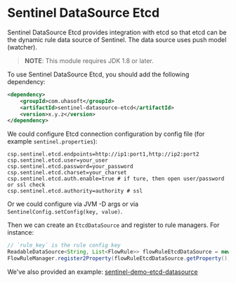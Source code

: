 # Sentinel DataSource Etcd

Sentinel DataSource Etcd provides integration with etcd so that etcd
can be the dynamic rule data source of Sentinel. The data source uses push model (watcher).

> **NOTE**: This module requires JDK 1.8 or later.

To use Sentinel DataSource Etcd, you should add the following dependency:

```xml
<dependency>
    <groupId>com.uhasoft</groupId>
    <artifactId>sentinel-datasource-etcd</artifactId>
    <version>x.y.z</version>
</dependency>
```

We could configure Etcd connection configuration by config file (for example `sentinel.properties`):

```
csp.sentinel.etcd.endpoints=http://ip1:port1,http://ip2:port2
csp.sentinel.etcd.user=your_user
csp.sentinel.etcd.password=your_password
csp.sentinel.etcd.charset=your_charset
csp.sentinel.etcd.auth.enable=true # if ture, then open user/password or ssl check
csp.sentinel.etcd.authority=authority # ssl
```

Or we could configure via JVM -D args or via `SentinelConfig.setConfig(key, value)`.

Then we can create an `EtcdDataSource` and register to rule managers. For instance:

```java
// `rule_key` is the rule config key
ReadableDataSource<String, List<FlowRule>> flowRuleEtcdDataSource = new EtcdDataSource<>(rule_key, (rule) -> JSON.parseArray(rule, FlowRule.class));
FlowRuleManager.register2Property(flowRuleEtcdDataSource.getProperty());
```

We've also provided an example: [sentinel-demo-etcd-datasource](https://github.com/alibaba/Sentinel/tree/master/sentinel-demo/sentinel-demo-etcd-datasource)
